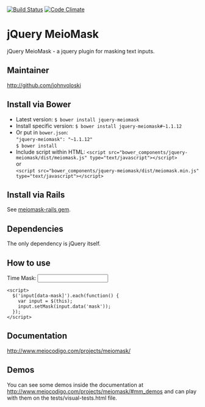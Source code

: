 [![Build Status](https://travis-ci.org/fabiomcosta/jquery-meiomask.png?branch=master)](https://travis-ci.org/fabiomcosta/jquery-meiomask)
[![Code Climate](https://codeclimate.com/github/fabiomcosta/jquery-meiomask.png)](https://codeclimate.com/github/fabiomcosta/jquery-meiomask)

# jQuery MeioMask

jQuery MeioMask - a jquery plugin for masking text inputs.

## Maintainer

http://github.com/johnvoloski

## Install via Bower

* Latest version:           `$ bower install jquery-meiomask`
* Install specific version: `$ bower install jquery-meiomask#~1.1.12`
* Or put in `bower.json`:
  <br/>`"jquery-meiomask": "~1.1.12"`
  <br/>`$ bower install`
* Include script within HTML: 
`<script src="bower_components/jquery-meiomask/dist/meiomask.js" type="text/javascript"></script>`
<br/>or<br/>
`<script src="bower_components/jquery-meiomask/dist/meiomask.min.js" type="text/javascript"></script>`

## Install via Rails

See [meiomask-rails gem](https://github.com/johnvoloski/meiomask-rails).

## Dependencies

The only dependency is jQuery itself.

## How to use
<html>
  <head>
    <script src="jquery-1.10.2.js"></script>
    <script src="jquery.meio.mask.min.js"></script>
  </head>

  <body>
    <form>
      <label for="time">Time Mask:</label>
      <input type="text" id="time" name="time" data-mask="time" />
    </form>

    <script>
      $('input[data-mask]').each(function() {
        var input = $(this);
        input.setMask(input.data('mask'));
      });
    </script>
  </body>
</html>

## Documentation

http://www.meiocodigo.com/projects/meiomask/

## Demos

You can see some demos inside the documentation at http://www.meiocodigo.com/projects/meiomask/#mm_demos
and can play with them on the tests/visual-tests.html file.
